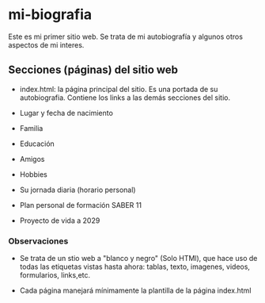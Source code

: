 # mi-biografia
Este es mi primer sitio web. Se trata de mi autobiografía y algunos otros aspectos de mi interes.

## Secciones (páginas) del sitio web

- index.html: la página principal del sitio. Es una portada de su autobiografia. Contiene los links a las demás secciones del sitio.

- Lugar y fecha de nacimiento

- Familia

- Educación

- Amigos

- Hobbies

- Su jornada diaria (horario personal)

- Plan personal de formación SABER 11

- Proyecto de vida a 2029

### Observaciones

- Se trata de un stio web a "blanco y negro" (Solo HTMl), que hace uso de todas las etiquetas vistas hasta ahora: tablas, texto, imagenes, videos, formularios, links,etc.

- Cada página manejará mínimamente la plantilla de la página index.html
